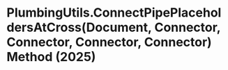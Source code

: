 # PlumbingUtils.ConnectPipePlaceholdersAtCross(Document, Connector, Connector, Connector, Connector) Method (2025)

﻿